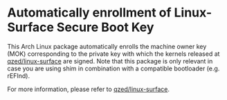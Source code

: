 # Automatically enrollment of Linux-Surface Secure Boot Key

This Arch Linux package automatically enrolls the machine owner key (MOK) corresponding to the private key with which the kernels released at [qzed/linux-surface][1] are signed.
Note that this package is only relevant in case you are using shim in combination with a compatible bootloader (e.g. rEFInd).

For more information, please refer to [qzed/linux-surface][1].

[1]: https://github.com/qzed/linux-surface
